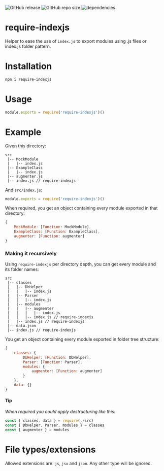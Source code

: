 ![GitHub release](https://img.shields.io/github/release/nahue-f/require-indexjs.svg)
![GitHub repo size](https://img.shields.io/github/repo-size/nahue-f/require-indexjs.svg)
![dependencies](https://img.shields.io/badge/dependencies-0-blue.svg)

# require-indexjs

Helper to ease the use of `index.js` to export modules using .js files or index.js folder pattern.

# Installation
```sh
npm i require-indexjs
```

# Usage
```js
module.exports = require('require-indexjs')()
```

# Example

Given this directory:
```
src
 |-- MockModule
 |   |-- index.js
 |-- ExampleClass
 |   |-- index.js
 |-- augmenter.js
 |-- index.js // require-indexjs
```

And `src/index.js`:
```js
module.exports = require('require-indexjs')()
```

When required, you get an object containing every module exported in that directory:
```js
{
    MockModule: [Function: MockModule],
    ExampleClass: [Function: ExampleClass],
    augmenter: [Function: augmenter]
}
```


### Making it recursively
Using `require-indexjs` per directory depth, you can get every module and its folder names:
```
src
 |-- classes
 |   |-- DbHelper
 |   |   |-- index.js
 |   |-- Parser
 |   |   |-- index.js
 |   |-- modules
 |   |   |-- augmenter
 |   |   |   |-- index.js
 |   |   |-- index.js // require-indexjs
 |   |-- index.js // require-indexjs
 |-- data.json
 |-- index.js // require-indexjs
```

You get an object containing every module exported in folder tree structure:
```js
{
    classes: {
        DbHelper: [Function: DbHelper],
        Parser: [Function: Parser],
        modules: {
            augmenter: [Function: augmenter]
        }
    },
    data: {}
}
```

#### Tip
_When required you could apply destructuring like this:_
```js
const { classes, data } = require(./src)
const { DbHelper, Parser, modules } = classes
const { augmenter } = modules
```

# File types/extensions

Allowed extensions are: `js`, `jsx` and `json`.
Any other type will be ignored.
